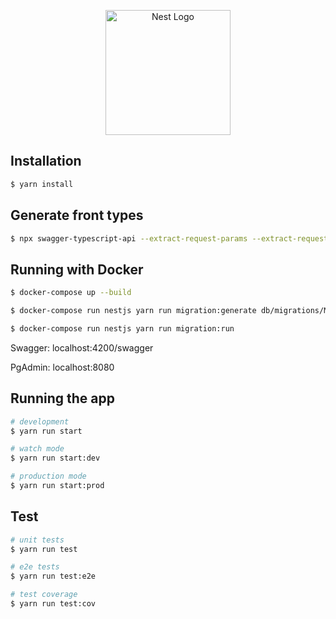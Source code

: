 <p align="center">
  <a href="http://nestjs.com/" target="blank"><img src="https://nestjs.com/img/logo-small.svg" width="200" alt="Nest Logo" /></a>
</p>

## Installation

```bash
$ yarn install
```

## Generate front types

```bash
$ npx swagger-typescript-api --extract-request-params --extract-request-body --extract-response-body --modular --axios --default-response unknown  -p ./swagger-spec.json -o ../front/src/api/generated
```

## Running with Docker

```bash
$ docker-compose up --build

$ docker-compose run nestjs yarn run migration:generate db/migrations/MigrationName

$ docker-compose run nestjs yarn run migration:run
```

Swagger: localhost:4200/swagger

PgAdmin: localhost:8080

## Running the app

```bash
# development
$ yarn run start

# watch mode
$ yarn run start:dev

# production mode
$ yarn run start:prod
```

## Test

```bash
# unit tests
$ yarn run test

# e2e tests
$ yarn run test:e2e

# test coverage
$ yarn run test:cov
```
